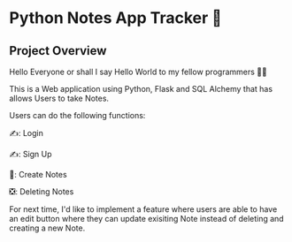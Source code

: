 
# Python Notes App Tracker :rocket:


<h2>Project Overview</h2>


Hello Everyone or shall I say Hello World to my fellow programmers  :technologist:

This is a Web application using Python, Flask and SQL Alchemy that has allows Users to take Notes.

Users can do the following functions: 

 ✍️: Login

 ✍️: Sign Up

 📓: Create Notes

 ❎: Deleting Notes

For next time, I'd like to implement a feature where users are able to have an edit button where they can update exisiting Note instead of deleting and creating a new Note.

